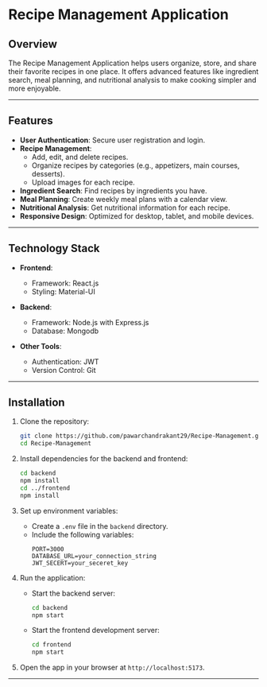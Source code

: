 # Recipe Management Application

## Overview
The Recipe Management Application helps users organize, store, and share their favorite recipes in one place. It offers advanced features like ingredient search, meal planning, and nutritional analysis to make cooking simpler and more enjoyable.

---

## Features

- **User Authentication**: Secure user registration and login.
- **Recipe Management**:
  - Add, edit, and delete recipes.
  - Organize recipes by categories (e.g., appetizers, main courses, desserts).
  - Upload images for each recipe.
- **Ingredient Search**: Find recipes by ingredients you have.
- **Meal Planning**: Create weekly meal plans with a calendar view.
- **Nutritional Analysis**: Get nutritional information for each recipe.
- **Responsive Design**: Optimized for desktop, tablet, and mobile devices.

---

## Technology Stack

- **Frontend**:
  - Framework: React.js
  - Styling: Material-UI

- **Backend**:
  - Framework: Node.js with Express.js
  - Database: Mongodb

- **Other Tools**:
  - Authentication: JWT
  - Version Control: Git

---

## Installation

1. Clone the repository:
   ```bash
   git clone https://github.com/pawarchandrakant29/Recipe-Management.git
   cd Recipe-Management
   ```

2. Install dependencies for the backend and frontend:
   ```bash
   cd backend
   npm install
   cd ../frontend
   npm install
   ```

3. Set up environment variables:
   - Create a `.env` file in the `backend` directory.
   - Include the following variables:
     ```env
     PORT=3000
     DATABASE_URL=your_connection_string
     JWT_SECERT=your_seceret_key
     ```

4. Run the application:
   - Start the backend server:
     ```bash
     cd backend
     npm start
     ```
   - Start the frontend development server:
     ```bash
     cd frontend
     npm start
     ```

5. Open the app in your browser at `http://localhost:5173`.

---
